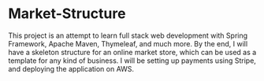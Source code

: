 # Market-Structure

This project is an attempt to learn full stack web development with Spring Framework, Apache Maven, Thymeleaf, and much more. By the end, I will have a skeleton structure for an online market store, which can be used as a template for any kind of business. I will be setting up payments using Stripe, and deploying the application on AWS.
